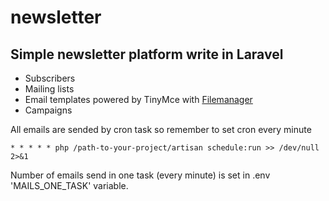 # newsletter
## Simple newsletter platform write in Laravel

* Subscribers
* Mailing lists
* Email templates powered by TinyMce with [Filemanager](https://github.com/UniSharp/laravel-filemanager)
* Campaigns

All emails are sended by cron task so remember to set cron every minute

```
* * * * * php /path-to-your-project/artisan schedule:run >> /dev/null 2>&1
```

Number of emails send in one task (every minute) is set in .env 'MAILS_ONE_TASK' variable.